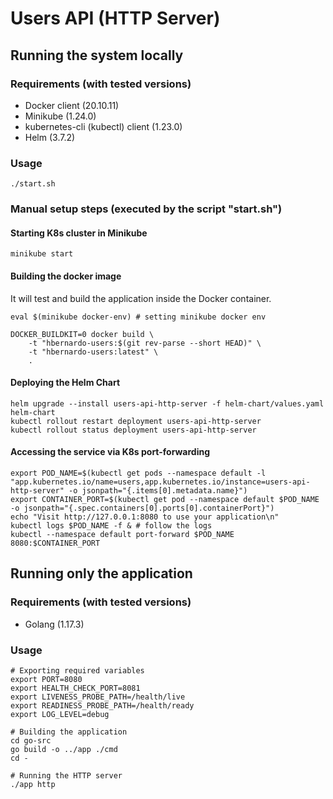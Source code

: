 # Users API (HTTP Server)

## Running the system locally

### Requirements (with tested versions)
- Docker client (20.10.11)
- Minikube (1.24.0)
- kubernetes-cli (kubectl) client (1.23.0)
- Helm (3.7.2)

### Usage

```console
./start.sh
```

### Manual setup steps (executed by the script "start.sh")

#### Starting K8s cluster in Minikube

```console
minikube start
```

#### Building the docker image

It will test and build the application inside the Docker container.

```console
eval $(minikube docker-env) # setting minikube docker env

DOCKER_BUILDKIT=0 docker build \
    -t "hbernardo-users:$(git rev-parse --short HEAD)" \
    -t "hbernardo-users:latest" \
    .
```

#### Deploying the Helm Chart

```console
helm upgrade --install users-api-http-server -f helm-chart/values.yaml helm-chart
kubectl rollout restart deployment users-api-http-server
kubectl rollout status deployment users-api-http-server
```

#### Accessing the service via K8s port-forwarding

```console
export POD_NAME=$(kubectl get pods --namespace default -l "app.kubernetes.io/name=users,app.kubernetes.io/instance=users-api-http-server" -o jsonpath="{.items[0].metadata.name}")
export CONTAINER_PORT=$(kubectl get pod --namespace default $POD_NAME -o jsonpath="{.spec.containers[0].ports[0].containerPort}")
echo "Visit http://127.0.0.1:8080 to use your application\n"
kubectl logs $POD_NAME -f & # follow the logs
kubectl --namespace default port-forward $POD_NAME 8080:$CONTAINER_PORT
```

## Running only the application

### Requirements (with tested versions)
- Golang (1.17.3)

### Usage
```console
# Exporting required variables
export PORT=8080
export HEALTH_CHECK_PORT=8081
export LIVENESS_PROBE_PATH=/health/live
export READINESS_PROBE_PATH=/health/ready
export LOG_LEVEL=debug

# Building the application
cd go-src
go build -o ../app ./cmd
cd -

# Running the HTTP server
./app http
```

